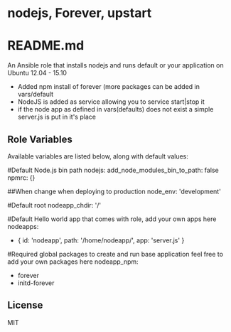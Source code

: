 nodejs, Forever, upstart
========================
# README.md

An Ansible role that installs nodejs and runs default or your application on Ubuntu 12.04 - 15.10

- Added npm install of forever (more packages can be added in vars/default
- NodeJS is added as service allowing you to service start|stop it
- if the node app as defined in vars(defaults) does not exist a simple server.js is put in it's place


## Role Variables

Available variables are listed below, along with default values:

#Default Node.js bin path
nodejs:
  add_node_modules_bin_to_path: false
  npmrc: {}

##When change when deploying to production
node_env: 'development'

#Default root
nodeapp_chdir: '/'

#Default Hello world app that comes with role, add your own apps here
nodeapps:
  - { id: 'nodeapp', path: '/home/nodeapp/', app: 'server.js' }

#Required global packages to create and run base application feel free to add your own packages here
nodeapp_npm:
  - forever
  - initd-forever


## License

MIT